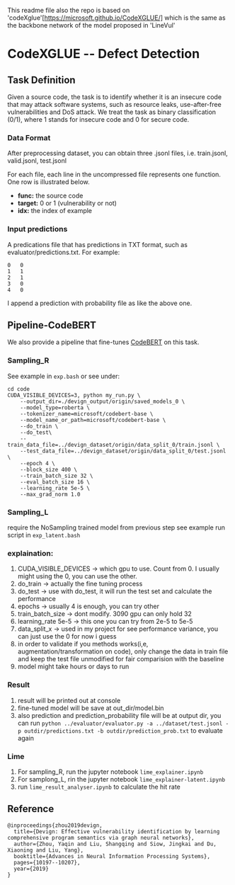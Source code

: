 This readme file also the repo is based on 'codeXglue'[https://microsoft.github.io/CodeXGLUE/] which is the same as the backbone network of the model proposed in 'LineVul'
# CodeXGLUE -- Defect Detection

## Task Definition

Given a source code, the task is to identify whether it is an insecure code that may attack software systems, such as resource leaks, use-after-free vulnerabilities and DoS attack.  We treat the task as binary classification (0/1), where 1 stands for insecure code and 0 for secure code.


### Data Format

After preprocessing dataset, you can obtain three .jsonl files, i.e. train.jsonl, valid.jsonl, test.jsonl

For each file, each line in the uncompressed file represents one function.  One row is illustrated below.

   - **func:** the source code
   - **target:** 0 or 1 (vulnerability or not)
   - **idx:** the index of example

### Input predictions

A predications file that has predictions in TXT format, such as evaluator/predictions.txt. For example:

```shell
0	0
1	1
2	1
3	0
4	0
```

I append a prediction with probability file as like the above one.

## Pipeline-CodeBERT

We also provide a pipeline that fine-tunes [CodeBERT](https://arxiv.org/pdf/2002.08155.pdf) on this task.

### Sampling_R
See example in `exp.bash` or see under:
```shell
cd code
CUDA_VISIBLE_DEVICES=3, python my_run.py \
    --output_dir=./devign_output/origin/saved_models_0 \
    --model_type=roberta \
    --tokenizer_name=microsoft/codebert-base \
    --model_name_or_path=microsoft/codebert-base \
    --do_train \
    --do_test\
    --train_data_file=../devign_dataset/origin/data_split_0/train.jsonl \
    --test_data_file=../devign_dataset/origin/data_split_0/test.jsonl \
    --epoch 4 \
    --block_size 400 \
    --train_batch_size 32 \
    --eval_batch_size 16 \
    --learning_rate 5e-5 \
    --max_grad_norm 1.0
```

### Sampling_L
require the NoSampling trained model from previous step
see example run script in `exp_latent.bash`

### explaination:
1. CUDA_VISIBLE_DEVICES -> which gpu to use. Count from 0. I usually might using the 0, you can use the other.
2. do_train -> actually the fine tuning process
3. do_test -> use with do_test, it will run the test set and calculate the performance 
4. epochs -> usually 4 is enough, you can try other
5. train_batch_size -> dont modify. 3090 gpu can only hold 32
6. learning_rate 5e-5 -> this one you can try from 2e-5 to 5e-5
7. data_split_x -> used in my project for see performance variance, you can just use the 0 for now i guess
8. in order to validate if you methods works(i,e, augmentation/transformation on code), only change the data in train file and keep the test file unmodified for fair comparision with the baseline
9. model might take hours or days to run
### Result
1. result will be printed out at console
2. fine-tuned model will be save at out_dir/model.bin
3. also prediction and prediction_probability file will be at output dir, you can run `python ../evaluator/evaluator.py -a ../dataset/test.jsonl -p outdir/predictions.txt -b outdir/prediction_prob.txt` to evaluate again

### Lime
1. For sampling_R, run the jupyter notebook `lime_explainer.ipynb`
2. For samplong_L, rin the jupyter notebook `lime_explainer-latent.ipynb`
3. run `lime_result_analyser.ipynb` to calculate the hit rate


## Reference
<pre><code>@inproceedings{zhou2019devign,
  title={Devign: Effective vulnerability identification by learning comprehensive program semantics via graph neural networks},
  author={Zhou, Yaqin and Liu, Shangqing and Siow, Jingkai and Du, Xiaoning and Liu, Yang},
  booktitle={Advances in Neural Information Processing Systems},
  pages={10197--10207},
  year={2019}
}</code></pre>
